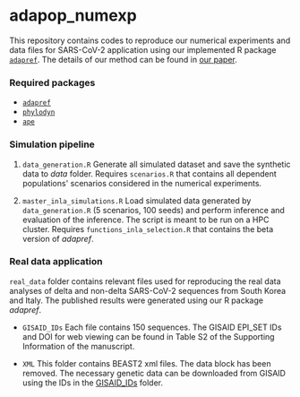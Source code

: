 # adapop_numexp
This repository contains codes to reproduce our numerical experiments and data files for SARS-CoV-2 application using our implemented R package [`adapref`](https://github.com/lorenzocapp/adapref). The details of our method can be found in [our paper](). 

### Required packages
* [`adapref`](https://github.com/lorenzocapp/adapref)
* [`phylodyn`](https://github.com/JuliaPalacios/phylodyn)
* [`ape`](https://cran.r-project.org/web/packages/ape/index.html)


### Simulation pipeline
1. `data_generation.R`
Generate all simulated dataset and save the synthetic data to *data* folder. 
Requires `scenarios.R` that contains all dependent populations' scenarios considered in the numerical experiments.  

2. `master_inla_simulations.R`
Load simulated data generated by `data_generation.R` (5 scenarios, 100 seeds) and perform inference and evaluation of the inference. The script is meant to be run on a HPC cluster. 
Requires `functions_inla_selection.R` that contains the beta version of *adapref*.


### Real data application
`real_data` folder contains relevant files used for reproducing the real data analyses of delta and non-delta SARS-CoV-2 sequences from South Korea and Italy. The published results were generated using our R package *adapref*.

* `GISAID_IDs`
Each file contains 150 sequences. The GISAID EPI_SET IDs and DOI for web viewing can be found in Table S2 of the Supporting Information of the manuscript.   

* `XML`
This folder contains BEAST2 xml files. The data block has been removed. The necessary genetic data can be downloaded from GISAID using the IDs in the [GISAID_IDs](real_data/GISAID_IDs) folder. 
